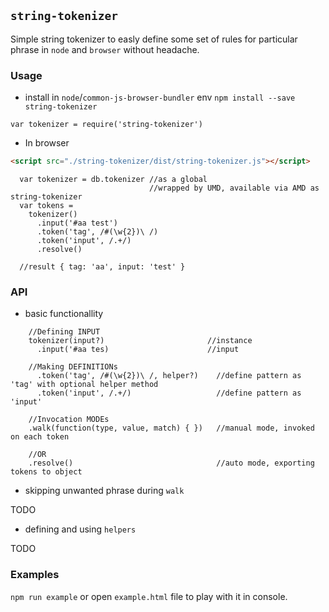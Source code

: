 ## `string-tokenizer`

Simple string tokenizer to easly define some set of rules for particular phrase in `node` and `browser` without headache.

### Usage

* install in `node`/`common-js-browser-bundler` env
`npm install --save string-tokenizer`

```
var tokenizer = require('string-tokenizer')
```

* In browser 

```html 
<script src="./string-tokenizer/dist/string-tokenizer.js"></script>
```

```
  var tokenizer = db.tokenizer //as a global
                               //wrapped by UMD, available via AMD as string-tokenizer
  var tokens = 
    tokenizer()
      .input('#aa test')
      .token('tag', /#(\w{2})\ /)
      .token('input', /.+/)
      .resolve()
  
  //result { tag: 'aa', input: 'test' }
```

### API

* basic functionallity

```
    //Defining INPUT
    tokenizer(input?)                       //instance
      .input('#aa tes)                      //input

    //Making DEFINITIONs
      .token('tag', /#(\w{2})\ /, helper?)    //define pattern as 'tag' with optional helper method
      .token('input', /.+/)                   //define pattern as 'input'

    //Invocation MODEs
    .walk(function(type, value, match) { })   //manual mode, invoked on each token

    //OR 
    .resolve()                                //auto mode, exporting tokens to object
```

* skipping unwanted phrase during `walk`

TODO

* defining and using `helpers`

TODO

### Examples

`npm run example` or open `example.html` file to play with it in console.
